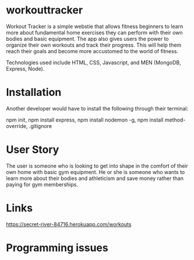 # workouttracker
Workout Tracker is a simple webstie that allows fitness beginners to learn more about fundamental home exercises they can perform with their own bodies and basic equipment. The app also gives users the power to organize their own workouts and track their progress. This will help them reach their goals and become more accustomed to the world of fitness.

Technologies used include HTML, CSS, Javascript, and MEN (MongoDB, Express, Node).

# Installation
Another developer would have to install the following through their terminal:

npm init, npm install express, npm install nodemon -g, npm install method-override, .gitignore

# User Story
The user is someone who is looking to get into shape in the comfort of their own home with basic gym equipment. He or she is someone who wants to learn more about their bodies and athleticism and save money rather than paying for gym memberships.

# Links
https://secret-river-84716.herokuapp.com/workouts

# Programming issues



